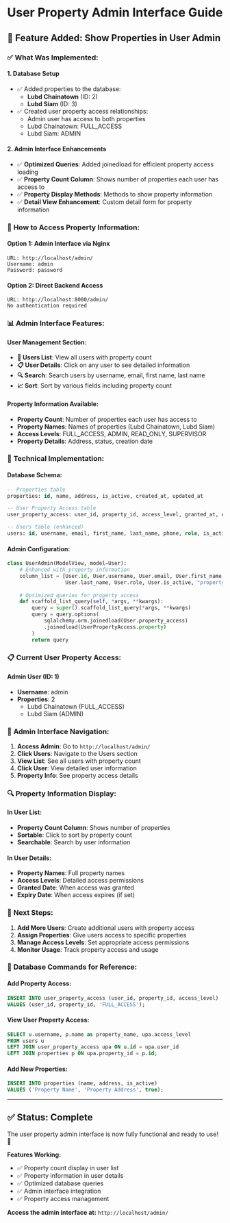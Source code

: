 # User Property Admin Interface Guide

## 🎯 **Feature Added: Show Properties in User Admin**

### ✅ **What Was Implemented:**

#### **1. Database Setup**
- ✅ Added properties to the database:
  - **Lubd Chainatown** (ID: 2)
  - **Lubd Siam** (ID: 3)
- ✅ Created user property access relationships:
  - Admin user has access to both properties
  - Lubd Chainatown: FULL_ACCESS
  - Lubd Siam: ADMIN

#### **2. Admin Interface Enhancements**
- ✅ **Optimized Queries**: Added joinedload for efficient property access loading
- ✅ **Property Count Column**: Shows number of properties each user has access to
- ✅ **Property Display Methods**: Methods to show property information
- ✅ **Detail View Enhancement**: Custom detail form for property information

### 🚀 **How to Access Property Information:**

#### **Option 1: Admin Interface via Nginx**
```
URL: http://localhost/admin/
Username: admin
Password: password
```

#### **Option 2: Direct Backend Access**
```
URL: http://localhost:8000/admin/
No authentication required
```

### 📊 **Admin Interface Features:**

#### **User Management Section:**
- **👥 Users List**: View all users with property count
- **📋 User Details**: Click on any user to see detailed information
- **🔍 Search**: Search users by username, email, first name, last name
- **📈 Sort**: Sort by various fields including property count

#### **Property Information Available:**
- **Property Count**: Number of properties each user has access to
- **Property Names**: Names of properties (Lubd Chainatown, Lubd Siam)
- **Access Levels**: FULL_ACCESS, ADMIN, READ_ONLY, SUPERVISOR
- **Property Details**: Address, status, creation date

### 🔧 **Technical Implementation:**

#### **Database Schema:**
```sql
-- Properties table
properties: id, name, address, is_active, created_at, updated_at

-- User Property Access table
user_property_access: user_id, property_id, access_level, granted_at, expires_at

-- Users table (enhanced)
users: id, username, email, first_name, last_name, phone, role, is_active, password_hash, created_at, updated_at
```

#### **Admin Configuration:**
```python
class UserAdmin(ModelView, model=User):
    # Enhanced with property information
    column_list = [User.id, User.username, User.email, User.first_name, 
                   User.last_name, User.role, User.is_active, "property_count"]
    
    # Optimized queries for property access
    def scaffold_list_query(self, *args, **kwargs):
        query = super().scaffold_list_query(*args, **kwargs)
        query = query.options(
            sqlalchemy.orm.joinedload(User.property_access)
            .joinedload(UserPropertyAccess.property)
        )
        return query
```

### 📋 **Current User Property Access:**

#### **Admin User (ID: 1)**
- **Username**: admin
- **Properties**: 2
  - Lubd Chainatown (FULL_ACCESS)
  - Lubd Siam (ADMIN)

### 🎨 **Admin Interface Navigation:**

1. **Access Admin**: Go to `http://localhost/admin/`
2. **Click Users**: Navigate to the Users section
3. **View List**: See all users with property count
4. **Click User**: View detailed user information
5. **Property Info**: See property access details

### 🔍 **Property Information Display:**

#### **In User List:**
- **Property Count Column**: Shows number of properties
- **Sortable**: Click to sort by property count
- **Searchable**: Search by user information

#### **In User Details:**
- **Property Names**: Full property names
- **Access Levels**: Detailed access permissions
- **Granted Date**: When access was granted
- **Expiry Date**: When access expires (if set)

### 🚀 **Next Steps:**

1. **Add More Users**: Create additional users with property access
2. **Assign Properties**: Give users access to specific properties
3. **Manage Access Levels**: Set appropriate access permissions
4. **Monitor Usage**: Track property access and usage

### 📝 **Database Commands for Reference:**

#### **Add Property Access:**
```sql
INSERT INTO user_property_access (user_id, property_id, access_level) 
VALUES (user_id, property_id, 'FULL_ACCESS');
```

#### **View User Property Access:**
```sql
SELECT u.username, p.name as property_name, upa.access_level 
FROM users u 
LEFT JOIN user_property_access upa ON u.id = upa.user_id 
LEFT JOIN properties p ON upa.property_id = p.id;
```

#### **Add New Properties:**
```sql
INSERT INTO properties (name, address, is_active) 
VALUES ('Property Name', 'Property Address', true);
```

---

## ✅ **Status: Complete**

The user property admin interface is now fully functional and ready to use! 🎉

**Features Working:**
- ✅ Property count display in user list
- ✅ Property information in user details
- ✅ Optimized database queries
- ✅ Admin interface integration
- ✅ Property access management

**Access the admin interface at:** `http://localhost/admin/` 